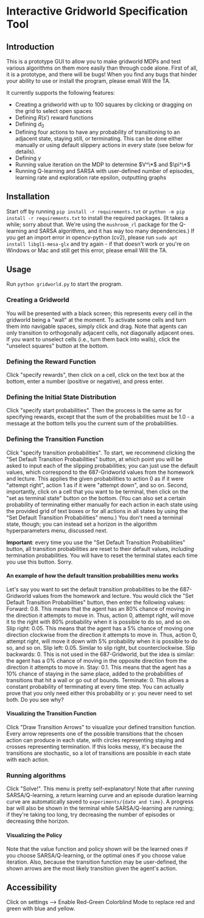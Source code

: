 # Interactive Gridworld Specification Tool
## Introduction
This is a prototype GUI to allow you to make gridworld MDPs and test various algorithms on them more easily than through code alone. First of all, it is a prototype, and there will be bugs! When you find any bugs that hinder your ability to use or install the program, please email Will the TA.

It currently supports the following features:
* Creating a gridworld with up to 100 squares by clicking or dragging on the grid to select open spaces
* Defining $R(s')$ reward functions
* Defining $d_0$
* Defining four actions to have any probability of transitioning to an adjacent state, staying still, or terminating. This can be done either manually or using default slippery actions in every state (see below for details).
* Defining $\gamma$
* Running value iteration on the MDP to determine $V^\*$ and $\pi^\*$
* Running Q-learning and SARSA with user-defined number of episodes, learning rate and exploration rate epsilon, outputting graphs

## Installation
Start off by running `pip install -r requirements.txt` or `python -m pip install -r requirements.txt` to install the required packages. (It takes a while; sorry about that. We're using the `mushroom_rl` package for the Q-learning and SARSA algorithms, and it has way too many dependencies.) If you get an import error in opencv-python (cv2), please run `sudo apt install libgl1-mesa-glx` and try again - if that doesn't work or you're on Windows or Mac and still get this error, please email Will the TA.

## Usage
Run `python gridworld.py` to start the program. 
### Creating a Gridworld
You will be presented with a black screen; this represents every cell in the gridworld being a "wall" at the moment. To activate some cells and turn them into navigable spaces, simply click and drag. Note that agents can only transition to orthogonally adjacent cells, not diagonally adjacent ones. If you want to unselect cells (i.e., turn them back into walls), click the "unselect squares" button at the bottom.
### Defining the Reward Function
Click "specify rewards", then click on a cell, click on the text box at the bottom, enter a number (positive or negative), and press enter.
### Defining the Initial State Distribution
Click "specify start probabilities". Then the process is the same as for specifying rewards, except that the sum of the probabilities must be 1.0 - a message at the bottom tells you the current sum of the probabilities.
### Defining the Transition Function
Click "specify transition probabilities". To start, we recommend clicking the "Set Default Transition Probabilities" button, at which point you will be asked to input each of the slipping probabilities; you can just use the default values, which correspond to the 687-Gridworld values from the homework and lecture. This applies the given probabilities to action 0 as if it were "attempt right", action 1 as if it were "attempt down", and so on. Second, importantly, click on a cell that you want to be terminal, then click on the "set as terminal state" button on the bottom. (You can also set a certain probability of terminating either manually for each action in each state using the provided grid of text boxes or for all actions in all states by using the "Set Default Transition Probabilities" menu.) You don't need a terminal state, though; you can instead set a horizon in the algorithm hyperparameters menu, discussed next.

**Important**: every time you use the "Set Default Transition Probabilities" button, all transition probabilities are reset to their default values, *including* termination probabilities. You will have to reset the terminal states each time you use this button. Sorry.

#### An example of how the default transition probabilities menu works
Let's say you want to set the default transition probabilities to be the 687-Gridworld values from the homework and lecture. You would click the "Set Default Transition Probabilities" button, then enter the following values:
Forward: 0.8. This means that the agent has an 80% chance of moving in the direction it attempts to move in. Thus, action 0, attempt right, will move it to the right with 80% probability when it is possible to do so, and so on.
Slip right: 0.05. This means that the agent has a 5% chance of moving one direction clockwise from the direction it attempts to move in. Thus, action 0, attempt right, will move it down with 5% probability when it is possible to do so, and so on.
Slip left: 0.05. Similar to slip right, but counterclockwise.
Slip backwards: 0. This is not used in the 687-Gridworld, but the idea is similar: the agent has a 0% chance of moving in the opposite direction from the direction it attempts to move in.
Stay: 0.1. This means that the agent has a 10% chance of staying in the same place, added to the probabilities of transitions that hit a wall or go out of bounds.
Terminate: 0. This allows a constant probability of terminating at every time step. You can actually prove that you only need either this probability or $\gamma$: you never need to set both. Do you see why?
#### Visualizing the Transition Function
Click "Draw Transition Arrows" to visualize your defined transition function. Every arrow represents one of the possible transitions that the chosen action can produce in each state, with circles representing staying and crosses representing termination. If this looks messy, it's because the transitions are stochastic, so a lot of transitions are possible in each state with each action.
### Running algorithms
Click "Solve!". This menu is pretty self-explanatory! Note that after running SARSA/Q-learning, a return learning curve and an episode duration learning curve are automatically saved to `experiments/{date and time}`. A progress bar will also be shown in the terminal while SARSA/Q-learning are running; if they're taking too long, try decreasing the number of episodes or decreasing thhe horizon.
#### Visualizing the Policy
Note that the value function and policy shown will be the learned ones if you choose SARSA/Q-learning, or the optimal ones if you choose value iteration. Also, because the transition function may be user-defined, the shown arrows are the most likely transition given the agent's action.

## Accessibility
Click on settings --> Enable Red-Green Colorblind Mode to replace red and green with blue and yellow.